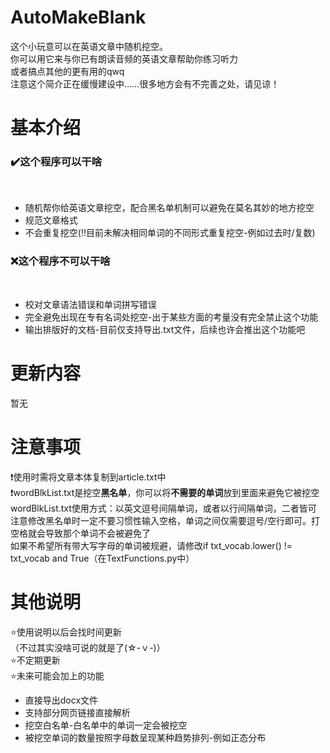 # AutoMakeBlank<br>
这个小玩意可以在英语文章中随机挖空。<br>
你可以用它来与你已有朗读音频的英语文章帮助你练习听力<br>
或者搞点其他的更有用的qwq<br>
注意这个简介正在缓慢建设中……很多地方会有不完善之处，请见谅！<br>

# 基本介绍<br>
<h3>✔️这个程序可以干啥</h3><br>
<ul>
    <li>随机帮你给英语文章挖空，配合黑名单机制可以避免在莫名其妙的地方挖空</li>
    <li>规范文章格式</li>
    <li>不会重复挖空(‼️目前未解决相同单词的不同形式重复挖空-例如过去时/复数)</li>
</ul>
<h3>❌这个程序不可以干啥</h3><br>
<ul>
    <li>校对文章语法错误和单词拼写错误</li>
    <li>完全避免出现在专有名词处挖空-出于某些方面的考量没有完全禁止这个功能</li>
    <li>输出排版好的文档-目前仅支持导出.txt文件，后续也许会推出这个功能吧</li>
</ul>

# 更新内容<br>
暂无<br>

# 注意事项<br>
❗使用时需将文章本体复制到article.txt中<br>
❗wordBlkList.txt是挖空**黑名单**，你可以将**不需要的单词**放到里面来避免它被挖空<br>
    wordBlkList.txt使用方式：以英文逗号间隔单词，或者以行间隔单词，二者皆可<br>
    注意修改黑名单时一定不要习惯性输入空格，单词之间仅需要逗号/空行即可。打空格就会导致那个单词不会被避免了<br>
如果不希望所有带大写字母的单词被规避，请修改if txt_vocab.lower() != txt_vocab and True（在TextFunctions.py中）
# 其他说明<br>
⭐使用说明以后会找时间更新<br>
（不过其实没啥可说的就是了(☆-ｖ-)）<br>
⭐不定期更新<br>
⭐未来可能会加上的功能<br>
<ul>
    <li>直接导出docx文件</li>
    <li>支持部分网页链接直接解析</li>
    <li>挖空白名单-白名单中的单词一定会被挖空</li>
    <li>被挖空单词的数量按照字母数呈现某种趋势排列-例如正态分布</li>
</ul>
<br>
